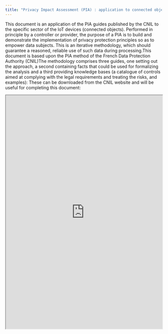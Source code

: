 ```yaml
---
title: "Privacy Impact Assessment (PIA) : application to connected objects"
---
```


This document is an application of the PIA guides published by the CNIL to the specific sector of the IoT devices (connected objects). Performed in principle by a controller or provider, the purpose of a PIA is to build and demonstrate the implementation of privacy protection principles so as to empower data subjects. This is an iterative methodology, which should guarantee a reasoned, reliable use of such data during processing.This document is based upon the PIA method of the French Data Protection Authority (CNIL)The methodology comprises three guides, one setting out the approach, a second containing facts that could  be  used  for  formalizing  the  analysis  and  a  third  providing  knowledge  bases  (a  catalogue  of  controls aimed at complying with the legal requirements and treating the risks, and examples): These can be downloaded from the CNIL website and will be useful for completing this document:

<iframe height="750" width="100%" src="https://ewelton.github.io/ktest/wiki.html#Privacy%20Impact%20Assessment%20(PIA)%20:%20application%20to%20connected%20objects"></iframe>
